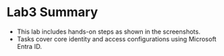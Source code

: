 # Lab3 Summary

- This lab includes hands-on steps as shown in the screenshots.
- Tasks cover core identity and access configurations using Microsoft Entra ID.
